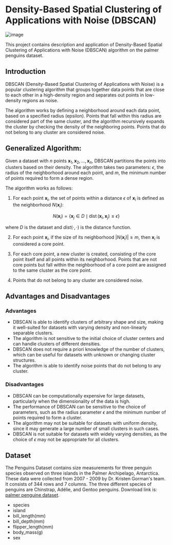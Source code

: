# Density-Based Spatial Clustering of Applications with Noise (DBSCAN)

![image](https://user-images.githubusercontent.com/120424457/233853938-c4b03b0b-88be-4725-a06a-1d93aa89a7ca.png)

This project contains description and application of Density-Based Spatial Clustering of Applications with Noise (DBSCAN) algorithm on the palmer penguins dataset.

## Introduction
DBSCAN (Density-Based Spatial Clustering of Applications with Noise) is a popular clustering algorithm that groups together data points that are close to each other in a high-density region and separates out points in low-density regions as noise.

The algorithm works by defining a neighborhood around each data point, based on a specified radius (epsilon). Points that fall within this radius are considered part of the same cluster, and the algorithm recursively expands the cluster by checking the density of the neighboring points. Points that do not belong to any cluster are considered noise.

## Generalized Algorithm: 

Given a dataset with $n$ points $\mathbf{x}_1, \mathbf{x}_2, \dots, \mathbf{x}_n$, DBSCAN partitions the points into clusters based on their density. The algorithm takes two parameters: $\epsilon$, the radius of the neighborhood around each point, and $m$, the minimum number of points required to form a dense region.

The algorithm works as follows:

1. For each point $\mathbf{x}_i$, the set of points within a distance $\epsilon$ of $\mathbf{x}_i$ is defined as the neighborhood $N(\mathbf{x}_i)$:

$$
N\left(\mathbf{x}_i\right)=\left\{\mathbf{x}_j \in D \mid \operatorname{dist}\left(\mathbf{x}_i, \mathbf{x}_j\right) \leq \epsilon\right\}
$$

where $D$ is the dataset and $dist(\cdot, \cdot)$ is the distance function.

2. For each point $\mathbf{x}_i$, if the size of its neighborhood $|N(\mathbf{x}_i)| \geq m$, then $\mathbf{x}_i$ is considered a core point. 

3. For each core point, a new cluster is created, consisting of the core point itself and all points within its neighborhood. Points that are not core points but fall within the neighborhood of a core point are assigned to the same cluster as the core point.

4. Points that do not belong to any cluster are considered noise.

## Advantages and Disadvantages

### Advantages

- DBSCAN is able to identify clusters of arbitrary shape and size, making it well-suited for datasets with varying density and non-linearly separable clusters.
- The algorithm is not sensitive to the initial choice of cluster centers and can handle clusters of different densities.
- DBSCAN does not require a priori knowledge of the number of clusters, which can be useful for datasets with unknown or changing cluster structures.
- The algorithm is able to identify noise points that do not belong to any cluster.

### Disadvantages

- DBSCAN can be computationally expensive for large datasets, particularly when the dimensionality of the data is high. 
- The performance of DBSCAN can be sensitive to the choice of parameters, such as the radius parameter $\epsilon$ and the minimum number of points required to form a cluster.
- The algorithm may not be suitable for datasets with uniform density, since it may generate a large number of small clusters in such cases.
- DBSCAN is not suitable for datasets with widely varying densities, as the choice of $\epsilon$ may not be appropriate for all clusters.


## Dataset
The Penguins Dataset contains size measurements for three penguin species observed on three islands in the Palmer Archipelago, Antarctica. These data were collected from 2007 - 2009 by Dr. Kristen Gorman's team. It consists of 344 rows and 7 columns. The three different species of penguins are Chinstrap, Adélie, and Gentoo penguins. Download link is: [palmer penguine dataset](https://www.kaggle.com/datasets/parulpandey/palmer-archipelago-antarctica-penguin-data).
* species
* island
* bill_length(mm)
* bill_depth(mm)
* flipper_length(mm)
* body_mass(g)
* sex
